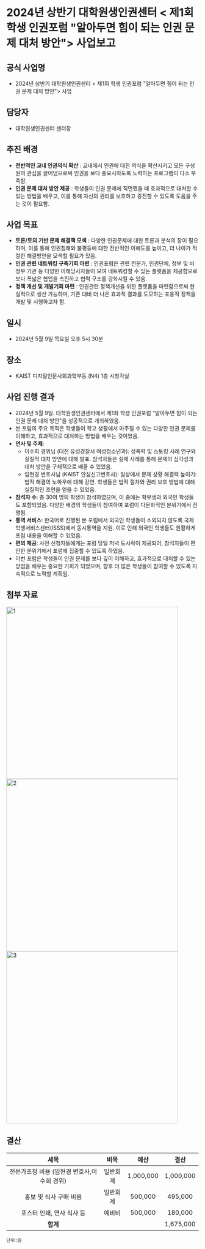 ﻿

2024년 상반기 대학원생인권센터 < 제1회 학생 인권포럼 "알아두면 힘이 되는 인권 문제 대처 방안"> 사업보고
===


## 공식 사업명
- 2024년 상반기 대학원생인권센터 < 제1회 학생 인권포럼 "알아두면 힘이 되는 인권 문제 대처 방안"> 사업

## 담당자
- 대학원생인권센터 센터장

## 추진 배경
- **전반적인 교내 인권의식 확산** : 교내에서 인권에 대한 의식을 확산시키고 모든 구성원의 관심을 끌어냄으로써 인권을 보다 중요시하도록 노력하는 프로그램이 다소 부족함.
-  **인권 문제 대처 방안 제공** : 학생들이 인권 문제에 직면했을 때 효과적으로 대처할 수 있는 방법을 배우고, 이를 통해 자신의 권리를 보호하고 증진할 수 있도록 도움을 주는 것이 필요함.

## 사업 목표
-  **토론/토의 기반 문제 해결책 모색**  : 다양한 인권문제에 대한 토론과 분석의 장이 필요하며, 이를 통해 인권침해와 불평등에 대한 전반적인 이해도를 높이고, 더 나아가 적절한 해결방안을 모색할 필요가 있음.
-   **인권 관련 네트워킹 구축기회 마련**  : 인권포럼은 관련 전문가, 인권단체, 정부 및 비정부 기관 등 다양한 이해당사자들이 모여 네트워킹할 수 있는 플랫폼을 제공함으로 보다 폭넓은 협업을 촉진하고 협력 구조를 강화시킬 수 있음.
-   **정책 개선 및 개발기회 마련**  : 인권관련 정책개선을 위한 플랫폼을 마련함으로써 현실적으로 생산 가능하며, 기존 대비 더 나은 효과적 결과를 도모하는 포용적 정책을 개발 및 시행하고자 함.

## 일시
- 2024년 5월 9일 목요일 오후 5시 30분

## 장소
- KAIST 디지털인문사회과학부동 (N4) 1층 시청각실

## 사업 진행 결과
-   2024년 5월 9일. 대학원생인권센터에서 제1회 학생 인권포럼 "알아두면 힘이 되는 인권 문제 대처 방안"을 성공적으로 개최하였음.
-   본 포럼의 주요 목적은 학생들이 학교 생활에서 마주칠 수 있는 다양한 인권 문제를 이해하고, 효과적으로 대처하는 방법을 배우는 것이었음.
-   **연사 및 주제**:
    -   이수희 경위님 (대전 유성경찰서 여성청소년과): 성폭력 및 스토킹 사례 연구와 실질적 대처 방안에 대해 발표. 참석자들은 실제 사례를 통해 문제의 심각성과 대처 방안을 구체적으로 배울 수 있었음.
    -   임현경 변호사님 (KAIST 안심신고변호사): 일상에서 문제 상황 해결력 높이기: 법적 해결의 노하우에 대해 강연. 학생들은 법적 절차와 권리 보호 방법에 대해 실질적인 조언을 얻을 수 있었음.
-   **참석자 수**: 총 30여 명의 학생이 참석하였으며, 이 중에는 학부생과 외국인 학생들도 포함되었음. 다양한 배경의 학생들이 참여하여 포럼이 다문화적인 분위기에서 진행됨.
-   **통역 서비스**: 한국어로 진행된 본 포럼에서 외국인 학생들이 소외되지 않도록 국제학생서비스센터(ISSS)에서 동시통역을 지원. 이로 인해 외국인 학생들도 원활하게 포럼 내용을 이해할 수 있었음.
-   **편의 제공**: 사전 신청자들에게는 포럼 당일 저녁 도시락이 제공되어, 참석자들이 편안한 분위기에서 포럼에 집중할 수 있도록 하였음.
-   이번 포럼은 학생들이 인권 문제를 보다 깊이 이해하고, 효과적으로 대처할 수 있는 방법을 배우는 중요한 기회가 되었으며, 향후 더 많은 학생들이 참여할 수 있도록 지속적으로 노력할 계획임.

## 첨부 자료
<img src="첨부 자료 2. 포럼 포스터.jpg" width="450px" title="1"/> 
<img src="첨부 자료 3. 포럼 사진.jpeg" width="450px" title="2"/>
<img src="첨부 자료 4. 포럼 사진.jpeg" width="450px" title="3"/> 

## 결산

|  **세목** |   **비목**   | **예산** | **결산**	|
|:----------:|:------------:|:--------:|:--------:|
| 전문가초청 비용 (임현경 변호사,이수희 경위)  | 일반회계 | 1,000,000 |	1,000,000	|
| 홍보 및 식사 구매 비용  | 일반회계 | 500,000 |	495,000	|
| 포스터 인쇄, 연사 식사 등  | 예비비 | 500,000 |	180,000	|
|   **합계**  |            |   |    1,675,000    |

	단위:원

